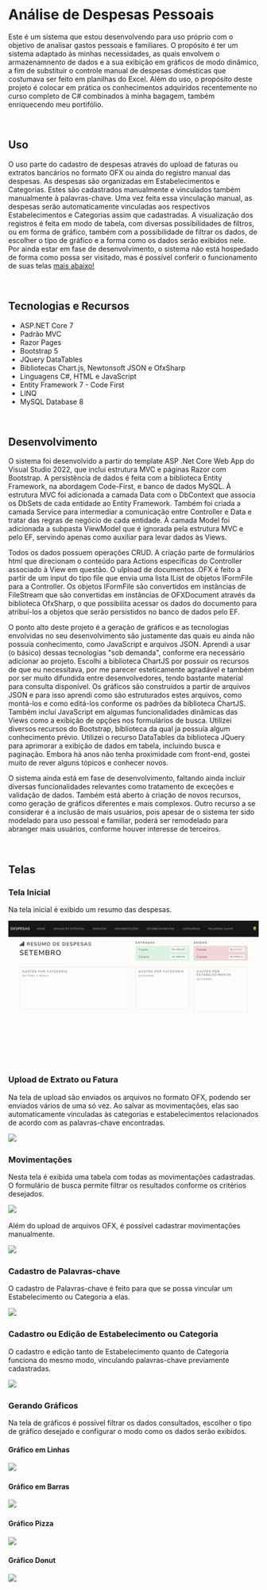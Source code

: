 # Análise de Despesas Pessoais
Este é um sistema que estou desenvolvendo para uso próprio com o objetivo de analisar gastos pessoais e familiares. O propósito é ter um sistema adaptado às minhas necessidades, as quais envolvem o armazenamnento de dados e a sua exibição em gráficos de modo dinâmico, a fim de substituir o controle manual de despesas domésticas que costumava ser feito em planilhas do Excel. Além do uso, o propósito deste projeto é colocar em prática os conhecimentos adquiridos recentemente no curso completo de C# combinados à minha bagagem, também enriquecendo meu portifólio.

<br/>

## Uso

O uso parte do cadastro de despesas através do upload de faturas ou extratos bancários no formato OFX ou ainda do registro manual das despesas. As despesas são organizadas em Estabelecimentos e Categorias. Estes são cadastrados manualmente e vinculados também manualmente à palavras-chave. Uma vez feita essa vinculação manual, as despesas serão automaticamente vinculadas aos respectivos Estabelecimentos e Categorias assim que cadastradas. A visualização dos registros é feita em modo de tabela, com diversas possibilidades de filtros, ou em forma de gráfico, também com a possibilidade de filtrar os dados, de escolher o tipo de gráfico e a forma como os dados serão exibidos nele. Por ainda estar em fase de desenvolvimento, o sistema não está hospedado de forma como possa ser visitado, mas é possível conferir o funcionamento de suas telas <a href="#telas">mais abaixo!</a>

<br/>

## Tecnologias e Recursos
<ul>
<li>ASP.NET Core 7</li>
<li>Padrão MVC</li>
<li>Razor Pages</li>
<li>Bootstrap 5</li>
<li>JQuery DataTables</li>
<li>Bibliotecas Chart.js, Newtonsoft JSON e OfxSharp</li>
<li>Linguagens C#, HTML e JavaScript</li>
<li>Entity Framework 7 - Code First</li>
<li>LINQ</li>
<li>MySQL Database 8</li>
</ul>
<br/>

## Desenvolvimento

O sistema foi desenvolvido a partir do template ASP .Net Core Web App do Visual Studio 2022, que inclui estrutura MVC e páginas Razor com Bootstrap. A persistência de dados é feita com a biblioteca Entity Framework, na abordagem Code-First, e banco de dados MySQL. À estrutura MVC foi adicionada a camada Data com o DbContext que associa os DbSets de cada entidade ao Entity Framework. Também foi criada a camada Service para intermediar a comunicação entre Controller e Data e tratar das regras de negócio de cada entidade. À camada Model foi adicionada a subpasta ViewModel que é ignorada pela estrutura MVC e pelo EF, servindo apenas como auxiliar para levar dados às Views.

Todos os dados possuem operações CRUD. A criação parte de formulários html que direcionam o conteúdo para Actions específicas do Controller associado à View em questão. 
O ulpload de documentos .OFX é feito a partir de um input do tipo file que envia uma lista IList de objetos IFormFile para a Controller. Os objetos IFormFile são convertidos em instâncias de FileStream que são convertidas em instâncias de OFXDocument através da biblioteca OfxSharp, o que possibilita acessar os dados do documento para atribuí-los a objetos que serão persistidos no banco de dados pelo EF.

O ponto alto deste projeto é a geração de gráficos e as tecnologias envolvidas no seu desenvolvimento são justamente das quais eu ainda não possuía conhecimento, como JavaScript e arquivos JSON. Aprendi a usar (o básico) dessas tecnologias "sob demanda", conforme era necessário adicionar ao projeto. Escolhi a biblioteca ChartJS por possuir os recursos de que eu necessitava, por me parecer esteticamente agradável e também por ser muito difundida entre desenvolvedores, tendo bastante material para consulta disponível. Os gráficos são construídos a partir de arquivos JSON e para isso aprendi como são estruturados estes arquivos, como montá-los e como editá-los conforme os padrões da biblioteca ChartJS. Também incluí JavaScript em algumas funcionalidades dinâmicas das Views como a exibição de opções nos formulários de busca. Utilizei diversos recursos do Bootstrap, biblioteca da qual ja possuía algum conhecimento prévio. Utilizei o recurso DataTables da biblioteca JQuery para aprimorar a exibição de dados em tabela, incluindo busca e paginação. Embora há anos não tenha proximidade com front-end, gostei muito de rever alguns tópicos e conhecer novos.

O sistema ainda está em fase de desenvolvimento, faltando ainda incluir diversas funcionalidades relevantes como tratamento de exceções e validação de dados. Também está aberto à criação de novos recursos, como geração de gráficos diferentes e mais complexos. Outro recurso a se considerar é a inclusão de mais usuários, pois apesar de o sistema ter sido modelado para uso pessoal e familiar, poderá ser remodelado para abranger mais usuários, conforme houver interesse de terceiros.

<br/>

## Telas

### Tela Inicial
<p>Na tela inicial é exibido um resumo das despesas.</p>
<img src="https://github.com/marliseborba/img/blob/main/expenses/home-index.gif?raw=true"/>
<br/>

### Upload de Extrato ou Fatura
<p>Na tela de upload são enviados os arquivos no formato OFX, podendo ser enviados vários de uma só vez. Ao salvar as movimentações, elas sao automaticamente vinculadas às categorias e estabelecimentos relacionados de acordo com as palavras-chave encontradas.</p>
<img src="https://github.com/marliseborba/img/blob/main/expenses/upload.gif?raw=true"/>
<br/>

### Movimentações
<p>Nesta tela é exibida uma tabela com todas as movimentações cadastradas. O formulário de busca permite filtrar os resultados conforme os critérios desejados.</p>
<img src="https://github.com/marliseborba/img/blob/main/expenses/movements.gif?raw=true"/>
<br/>

<p>Além do upload de arquivos OFX, é possível cadastrar movimentações manualmente.</p>
<img src="https://github.com/marliseborba/img/blob/main/expenses/movements-create.gif?raw=true"/>
<br/>

### Cadastro de Palavras-chave
<p>O cadastro de Palavras-chave é feito para que se possa vincular um Estabelecimento ou Categoria a elas.</p>
<img src="https://github.com/marliseborba/img/blob/main/expenses/keywords-create.gif?raw=true"/>
<br/>

### Cadastro ou Edição de Estabelecimento ou Categoria
<p>O cadastro e edição tanto de Estabelecimento quanto de Categoria funciona do mesmo modo, vinculando palavras-chave previamente cadastradas.</p>
<img src="https://github.com/marliseborba/img/blob/main/expenses/establishment-create.gif?raw=true"/>
<br/>

### Gerando Gráficos
<p>Na tela de gráficos é possível filtrar os dados consultados, escolher o tipo de gráfico desejado e configurar o modo como os dados serão exibidos.</p>

#### Gráfico em Linhas
<img src="https://github.com/marliseborba/img/blob/main/expenses/chart-line.gif?raw=true"/>
<br/>

#### Gráfico em Barras
<img src="https://github.com/marliseborba/img/blob/main/expenses/chart-bar.gif?raw=true"/>
<br/>

#### Gráfico Pizza
<img src="https://github.com/marliseborba/img/blob/main/expenses/chart-pie.gif?raw=true"/>
<br/>

#### Gráfico Donut
<img src="https://github.com/marliseborba/img/blob/main/expenses/chart-donut.gif?raw=true"/>
<br/>
